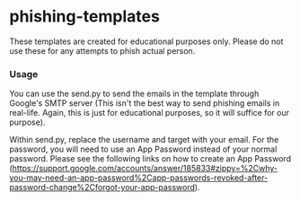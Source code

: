 # phishing-templates

These templates are created for educational purposes only.
Please do not use these for any attempts to phish actual person.

### Usage

You can use the send.py to send the emails in the template through Google's SMTP server (This isn't the best way to send phishing emails in real-life. Again, this is just for educational purposes, so it will suffice for our purpose).

Within send.py, replace the username and target with your email. 
For the password, you will need to use an App Password instead of your normal password.
Please see the following links on how to create an App Password (https://support.google.com/accounts/answer/185833#zippy=%2Cwhy-you-may-need-an-app-password%2Capp-passwords-revoked-after-password-change%2Cforgot-your-app-password).